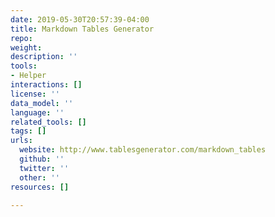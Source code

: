 ```yaml
---
date: 2019-05-30T20:57:39-04:00
title: Markdown Tables Generator
repo: 
weight: 
description: ''
tools:
- Helper
interactions: []
license: ''
data_model: ''
language: ''
related_tools: []
tags: []
urls:
  website: http://www.tablesgenerator.com/markdown_tables
  github: ''
  twitter: ''
  other: ''
resources: []

---
```

